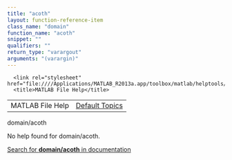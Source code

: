 ```yaml
---
title: "acoth"
layout: function-reference-item
class_name: "domain"
function_name: "acoth"
snippet: ""
qualifiers: ""
return_type: "varargout"
arguments: "(varargin)"
---
```


<html>
   <head>
      <meta http-equiv="Content-Type" content="text/html; charset=utf-8">
   
      <link rel="stylesheet" href="file:////Applications/MATLAB_R2013a.app/toolbox/matlab/helptools/private/helpwin.css">
      <title>MATLAB File Help</title>
   </head>
   <body>
      <!--Single-page help-->
      <table border="0" cellspacing="0" width="100%">
         <tr class="subheader">
            <td class="headertitle">MATLAB File Help</td>
            <td class="subheader-right"><a href="matlab:helpwin">Default Topics</a></td>
         </tr>
      </table>
      <div class="title">domain/acoth</div>
      <!--No help found-->
      <p>No help found for <span class="helptopic">domain/acoth</span>.
      </p>
      <p><a href="matlab:docsearch('domain/acoth')">
            Search for <b>domain/acoth</b> in documentation
            </a></p>
   </body>
</html>
